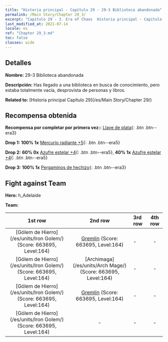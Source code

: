 ```yaml
---
title: "Historia principal - Capítulo 29 - 29-3 Biblioteca abandonada"
permalink: /Main Story/Chapter 29_3/
excerpt: "Capítulo 29 - 3. Era of Chaos  Historia principal - Capítulo 29_3. 29-3 Biblioteca abandonada"
last_modified_at: 2021-07-14
locale: es
ref: "Chapter 29_3.md"
toc: false
classes: wide
---
```


## Detalles

 **Nombre:** 29-3 Biblioteca abandonada

 **Descripción:** Has llegado a una biblioteca en busca de conocimiento, pero estaba totalmente vacía, desprovista de personas y libros.

 **Related to:** [Historia principal Capítulo 29](/es/Main Story/Chapter 29/)

## Recompensa obtenida

 **Recompensa por completar por primera vez::** [Llave de plata](/ItemsES/con_693/){: .btn .btn--era3}

 **Drop 1:** **100% 1x** [Mercurio radiante +5](/ItemsES/mat_98/){: .btn .btn--era5}

 **Drop 2:** **60% 0x** [Azufre estelar +4](/ItemsES/mat_92/){: .btn .btn--era5}, **40% 1x** [Azufre estelar +4](/ItemsES/mat_92/){: .btn .btn--era5}

 **Drop 3:** **100% 1x** [Pergaminos de hechizo](/ItemsES/con_694/){: .btn .btn--era3}


## Fight against Team
 **Hero:** h_Adelaide

 **Team:**


  | 1st row | 2nd row | 3rd row | 4th row |
  |:----:|:----:|:----|:----:|
  | [Gólem de Hierro](/es/units/Iron Golem/) (Score: 663695, Level:164)  | [Gremlin](/es/units/Gremlin/) (Score: 663695, Level:164)  | - | - |
  | [Gólem de Hierro](/es/units/Iron Golem/) (Score: 663695, Level:164)  | [Archimaga](/es/units/Arch Mage/) (Score: 663695, Level:164)  | - | - |
  | [Gólem de Hierro](/es/units/Iron Golem/) (Score: 663695, Level:164)  | [Gremlin](/es/units/Gremlin/) (Score: 663695, Level:164)  | - | - |
  | [Gólem de Hierro](/es/units/Iron Golem/) (Score: 663695, Level:164)  | - | - | - |


